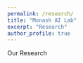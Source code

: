 ```yaml
---
permalink: /research/
title: "Monash AI Lab"
excerpt: "Research"
author_profile: true
---
```


Our Research